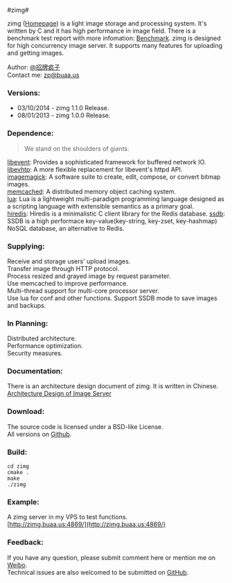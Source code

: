 #zimg#


zimg ([Homepage](http://zimg.buaa.us/)) is a light image storage and processing system. It's written by C and it has high performance in image field. There is a benchmark test report with more infomation: [Benchmark](http://zimg.buaa.us/benchmark.html). zimg is designed for high concurrency image server. It supports many features for uploading and getting images.  

Author: [@招牌疯子](http://weibo.com/819880808)  
Contact me: zp@buaa.us  

### Versions:
- 03/10/2014 - zimg 1.1.0 Release.
- 08/01/2013 - zimg 1.0.0 Release.

### Dependence:
> We stand on the shoulders of giants.  

[libevent](https://github.com/libevent/libevent): Provides a sophisticated framework for buffered network IO.  
[libevhtp](https://github.com/ellzey/libevhtp): A more flexible replacement for libevent's httpd API.  
[imagemagick](http://www.imagemagick.org/script/magick-wand.php): A software suite to create, edit, compose, or convert bitmap images.  
[memcached](https://github.com/memcached/memcached): A distributed memory object caching system.  
[lua](http://www.lua.org/): Lua is a lightweight multi-paradigm programming language designed as a scripting language with extensible semantics as a primary goal.  
[hiredis](https://github.com/redis/hiredis): Hiredis is a minimalistic C client library for the Redis database.
[ssdb](https://github.com/ideawu/ssdb): SSDB is a high performace key-value(key-string, key-zset, key-hashmap) NoSQL database, an alternative to Redis.  

### Supplying:
Receive and storage users' upload images.  
Transfer image through HTTP protocol.  
Process resized and grayed image by request parameter.  
Use memcached to improve performance.  
Multi-thread support for multi-core processor server.  
Use lua for conf and other functions.
Support SSDB mode to save images and backups.

### In Planning:
Distributed architecture.  
Performance optimization.  
Security measures.  

### Documentation:
There is an architecture design document of zimg. It is written in Chinese.  
[Architecture Design of Image Server](http://zimg.buaa.us/arch_design.html)

### Download:
The source code is licensed under a BSD-like License.  
All versions on [Github](https://github.com/buaazp/zimg).  

### Build:

	cd zimg  
    cmake .
	make  
	./zimg  
	
### Example:
A zimg server in my VPS to test functions.  
[http://zimg.buaa.us:4869/](http://zimg.buaa.us:4869/)

### Feedback:
If you have any question, please submit comment here or mention me on [Weibo](http://weibo.com/819880808).  
Technical issues are also welcomed to be submitted on [GitHub](https://github.com/buaazp/zimg/issues).

